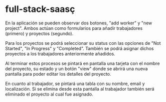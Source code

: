 # full-stack-saasç

En la aplicación se pueden observar dos botones, "add worker" y "new project". Ambos actúan como formularios para añadir trabajadores (primero) y proyectos (segundo). 

Para los proyectos se podrá seleccionar su status con las opciones de "Not Started", "In Progress" y "Completed". 
También se podrá asignar dichos proyectos a los trabajadores anteriormente añadidos.

Al terminar estos procesos se pintará en pantalla una tarjeta con el nombre del proyecto,
su estado y un botón "view" donde se abrirá una nueva pantalla para poder editar los detalles del proyecto.

En cuanto al trabajador, se pintará una tabla con su nombre, email y localización.
Si se elimina desde esta pantalla al trabajador también será eliminado el proyecto al cual fue asignado.
